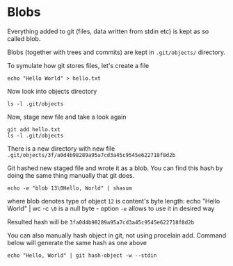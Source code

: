 # Blobs 

Everything added to git (files, data written from stdin etc) is kept as so called blob.

Blobs (together with trees and commits) are kept in `.git/objects/` directory.

To symulate how git stores files, let's create a file 

```echo "Hello World" > hello.txt```

Now look into objects directory

```ls -l .git/objects```

Now, stage new file and take a look again

```
git add hello.txt
ls -l .git/objects
```

There is a new directory with new file 
```.git/objects/3f/a0d4b98289a95a7cd3a45c9545e622718f8d2b```

Git hashed new staged file and wrote it as a blob.
You can find this hash by doing the same thing manually that git does.

```echo -e "blob 13\0Hello, World" | shasum```

where blob denotes type of object
`12` is content's byte length: echo "Hello World" | wc -c
`\0` is a null byte - option `-e` allows to use it in desired way

Resulted hash will be `3fa0d4b98289a95a7cd3a45c9545e622718f8d2b`

You can also manually hash object in git, not using procelain add. Command below will generate the same hash as one above

```echo "Hello, World" | git hash-object -w --stdin```

